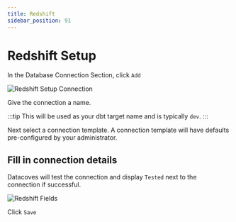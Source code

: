 ```yaml
---
title: Redshift
sidebar_position: 91
---
```

# Redshift Setup

In the Database Connection Section, click `Add`

![Redshift Setup Connection](./assets/connection_redshift_dropdown.png)

Give the connection a name. 

:::tip
This will be used as your dbt target name and is typically `dev`. 
:::

Next select a connection template. A connection template will have defaults pre-configured by your administrator.

## Fill in connection details 

Datacoves will test the connection and display `Tested` next to the connection if successful. 


![Redshift Fields](./assets/connection_redshift_fields.png)

Click `Save`
